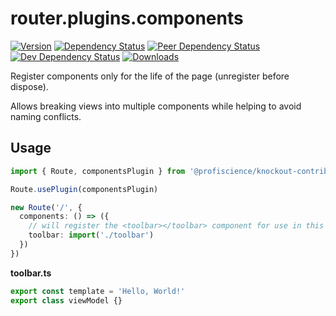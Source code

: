 # router.plugins.components

[![Version][npm-version-shield]][npm]
[![Dependency Status][david-dm-shield]][david-dm]
[![Peer Dependency Status][david-dm-peer-shield]][david-dm-peer]
[![Dev Dependency Status][david-dm-dev-shield]][david-dm-dev]
[![Downloads][npm-stats-shield]][npm-stats]

[david-dm]: https://david-dm.org/Profiscience/knockout-contrib?path=packages/router.plugins.components
[david-dm-shield]: https://david-dm.org/Profiscience/knockout-contrib/status.svg?path=packages/router.plugins.components
[david-dm-peer]: https://david-dm.org/Profiscience/knockout-contrib?path=packages/router.plugins.components&type=peer
[david-dm-peer-shield]: https://david-dm.org/Profiscience/knockout-contrib/peer-status.svg?path=packages/router.plugins.components
[david-dm-dev]: https://david-dm.org/Profiscience/knockout-contrib?path=packages/router.plugins.components&type=dev
[david-dm-dev-shield]: https://david-dm.org/Profiscience/knockout-contrib/dev-status.svg?path=packages/router.plugins.components
[npm]: https://www.npmjs.com/package/@profiscience/knockout-contrib-router-plugins-components
[npm-version-shield]: https://img.shields.io/npm/v/@profiscience/knockout-contrib-router-plugins-components.svg
[npm-stats]: http://npm-stat.com/charts.html?package=@profiscience/knockout-contrib-router-plugins-components&author=&from=&to=
[npm-stats-shield]: https://img.shields.io/npm/dt/@profiscience/knockout-contrib-router-plugins-components.svg?maxAge=2592000

Register components only for the life of the page (unregister before dispose).

Allows breaking views into multiple components while helping to avoid naming conflicts.

## Usage

```typescript
import { Route, componentsPlugin } from '@profiscience/knockout-contrib/router'

Route.usePlugin(componentsPlugin)

new Route('/', {
  components: () => ({
    // will register the <toolbar></toolbar> component for use in this view and its children
    toolbar: import('./toolbar')
  })
})
```

**toolbar.ts**

```typescript
export const template = 'Hello, World!'
export class viewModel {}
```

